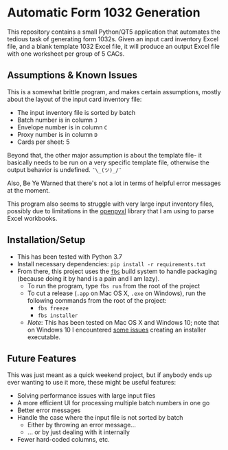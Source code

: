 # Automatic Form 1032 Generation

This repository contains a small Python/QT5 application that automates the tedious task of generating form 1032s. Given an input card inventory Excel file, and a blank template 1032 Excel file, it will produce an output Excel file with one worksheet per group of 5 CACs.   

## Assumptions & Known Issues

This is a somewhat brittle program, and makes certain assumptions, mostly about the layout of the input card inventory file:

- The input inventory file is sorted by batch
- Batch number is in column `J`
- Envelope number is in column `C`
- Proxy number is in column `D`
- Cards per sheet: 5

Beyond that, the other major assumption is about the template file- it basically needs to be run on a very specific template file, otherwise the output behavior is undefined. `¯\_(ツ)_/¯`

Also, Be Ye Warned that there's not a lot in terms of helpful error messages at the moment.

This program also seems to struggle with very large input inventory files, possibly due to limitations in the [openpyxl](https://openpyxl.readthedocs.io/en/stable/) library that I am using to parse Excel workbooks. 

## Installation/Setup

- This has been tested with Python 3.7
- Install necessary dependencies: `pip install -r requirements.txt`
- From there, this project uses the [`fbs`](https://build-system.fman.io) build system to handle packaging (because doing it by hand is a pain and I am lazy). 
    - To run the program, type `fbs run` from the root of the project
    - To cut a release (`.app` on Mac OS X, `.exe` on Windows), run the following commands from the root of the project:
        - `fbs freeze`
        - `fbs installer` 
    - _Note_: This has been tested on Mac OS X and Windows 10; note that on Windows 10 I encountered [some issues](https://github.com/mherrmann/fbs/issues/147#issuecomment-698164639) creating an installer executable.

## Future Features

This was just meant as a quick weekend project, but if anybody ends up ever wanting to use it more, these might be useful features:

- Solving performance issues with large input files
- A more efficient UI for processing multiple batch numbers in one go
- Better error messages
- Handle the case where the input file is not sorted by batch
    - Either by throwing an error message...
    - ... or by just dealing with it internally
- Fewer hard-coded columns, etc.
 